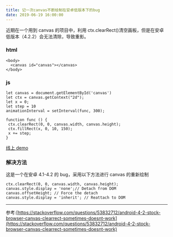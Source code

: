 ```yaml
---
title: 记一次canvas不断绘制在安卓低版本下的bug
date: 2019-06-19 16:00:00
---
```


近期在一个用到 canvas 的项目中，利用 ctx.clearRect()清空画板，但是在安卓低版本（4.2.2）会无法清除，导致重影。

### html

```base
<body>
  <canvas id="canvas"></canvas>
</body>
```

### js

```base
let canvas = document.getElementById('canvas')
let ctx = canvas.getContext("2d");
let x = 0;
let step = 10
animationInterval = setInterval(func, 300);

function func () {
 ctx.clearRect(0, 0, canvas.width, canvas.height);
 ctx.fillRect(x, 0, 10, 150);
 x += step;
}
```

[线上 demo](https://codepen.io/wjj5728/pen/WNeZRQg)

### 解决方法

这是一个在安卓 4.1-4.2 的 bug，采用以下方法进行 canvas 的重新绘制

```base
ctx.clearRect(0, 0, canvas.width, canvas.height);
canvas.style.display = 'none';// Detach from DOM
canvas.offsetHeight; // Force the detach
canvas.style.display = 'inherit'; // Reattach to DOM
```

---

参考:[https://stackoverflow.com/questions/53832712/android-4-2-stock-browser-canvas-clearrect-sometimes-doesnt-work](https://stackoverflow.com/questions/53832712/android-4-2-stock-browser-canvas-clearrect-sometimes-doesnt-work)
